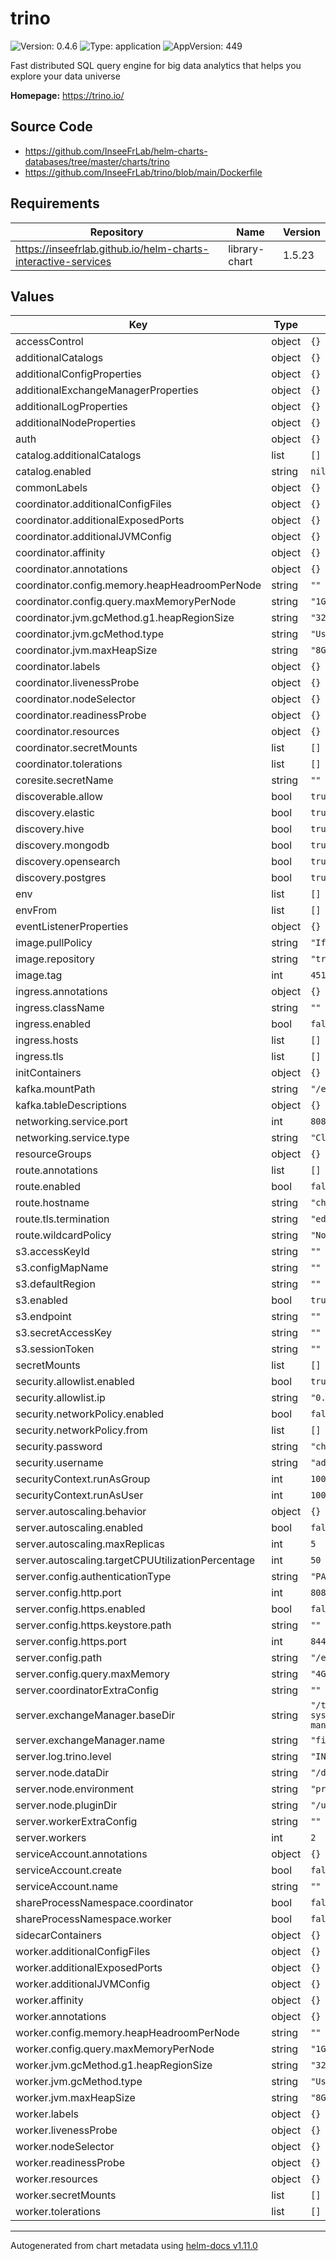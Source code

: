 # trino

![Version: 0.4.6](https://img.shields.io/badge/Version-0.4.6-informational?style=flat-square) ![Type: application](https://img.shields.io/badge/Type-application-informational?style=flat-square) ![AppVersion: 449](https://img.shields.io/badge/AppVersion-449-informational?style=flat-square)

Fast distributed SQL query engine for big data analytics that helps you explore your data universe

**Homepage:** <https://trino.io/>

## Source Code

* <https://github.com/InseeFrLab/helm-charts-databases/tree/master/charts/trino>
* <https://github.com/InseeFrLab/trino/blob/main/Dockerfile>

## Requirements

| Repository | Name | Version |
|------------|------|---------|
| https://inseefrlab.github.io/helm-charts-interactive-services | library-chart | 1.5.23 |

## Values

| Key | Type | Default | Description |
|-----|------|---------|-------------|
| accessControl | object | `{}` |  |
| additionalCatalogs | object | `{}` |  |
| additionalConfigProperties | object | `{}` |  |
| additionalExchangeManagerProperties | object | `{}` |  |
| additionalLogProperties | object | `{}` |  |
| additionalNodeProperties | object | `{}` |  |
| auth | object | `{}` |  |
| catalog.additionalCatalogs | list | `[]` |  |
| catalog.enabled | string | `nil` |  |
| commonLabels | object | `{}` |  |
| coordinator.additionalConfigFiles | object | `{}` |  |
| coordinator.additionalExposedPorts | object | `{}` |  |
| coordinator.additionalJVMConfig | object | `{}` |  |
| coordinator.affinity | object | `{}` |  |
| coordinator.annotations | object | `{}` |  |
| coordinator.config.memory.heapHeadroomPerNode | string | `""` |  |
| coordinator.config.query.maxMemoryPerNode | string | `"1GB"` |  |
| coordinator.jvm.gcMethod.g1.heapRegionSize | string | `"32M"` |  |
| coordinator.jvm.gcMethod.type | string | `"UseG1GC"` |  |
| coordinator.jvm.maxHeapSize | string | `"8G"` |  |
| coordinator.labels | object | `{}` |  |
| coordinator.livenessProbe | object | `{}` |  |
| coordinator.nodeSelector | object | `{}` |  |
| coordinator.readinessProbe | object | `{}` |  |
| coordinator.resources | object | `{}` |  |
| coordinator.secretMounts | list | `[]` |  |
| coordinator.tolerations | list | `[]` |  |
| coresite.secretName | string | `""` |  |
| discoverable.allow | bool | `true` |  |
| discovery.elastic | bool | `true` |  |
| discovery.hive | bool | `true` |  |
| discovery.mongodb | bool | `true` |  |
| discovery.opensearch | bool | `true` |  |
| discovery.postgres | bool | `true` |  |
| env | list | `[]` |  |
| envFrom | list | `[]` |  |
| eventListenerProperties | object | `{}` |  |
| image.pullPolicy | string | `"IfNotPresent"` |  |
| image.repository | string | `"trinodb/trino"` |  |
| image.tag | int | `451` |  |
| ingress.annotations | object | `{}` |  |
| ingress.className | string | `""` |  |
| ingress.enabled | bool | `false` |  |
| ingress.hosts | list | `[]` |  |
| ingress.tls | list | `[]` |  |
| initContainers | object | `{}` |  |
| kafka.mountPath | string | `"/etc/trino/schemas"` |  |
| kafka.tableDescriptions | object | `{}` |  |
| networking.service.port | int | `8080` |  |
| networking.service.type | string | `"ClusterIP"` |  |
| resourceGroups | object | `{}` |  |
| route.annotations | list | `[]` |  |
| route.enabled | bool | `false` |  |
| route.hostname | string | `"chart-example.local"` |  |
| route.tls.termination | string | `"edge"` |  |
| route.wildcardPolicy | string | `"None"` |  |
| s3.accessKeyId | string | `""` |  |
| s3.configMapName | string | `""` |  |
| s3.defaultRegion | string | `""` |  |
| s3.enabled | bool | `true` |  |
| s3.endpoint | string | `""` |  |
| s3.secretAccessKey | string | `""` |  |
| s3.sessionToken | string | `""` |  |
| secretMounts | list | `[]` |  |
| security.allowlist.enabled | bool | `true` |  |
| security.allowlist.ip | string | `"0.0.0.0/0"` |  |
| security.networkPolicy.enabled | bool | `false` |  |
| security.networkPolicy.from | list | `[]` |  |
| security.password | string | `"changeme"` |  |
| security.username | string | `"admin"` |  |
| securityContext.runAsGroup | int | `1000` |  |
| securityContext.runAsUser | int | `1000` |  |
| server.autoscaling.behavior | object | `{}` |  |
| server.autoscaling.enabled | bool | `false` |  |
| server.autoscaling.maxReplicas | int | `5` |  |
| server.autoscaling.targetCPUUtilizationPercentage | int | `50` |  |
| server.config.authenticationType | string | `"PASSWORD"` |  |
| server.config.http.port | int | `8080` |  |
| server.config.https.enabled | bool | `false` |  |
| server.config.https.keystore.path | string | `""` |  |
| server.config.https.port | int | `8443` |  |
| server.config.path | string | `"/etc/trino"` |  |
| server.config.query.maxMemory | string | `"4GB"` |  |
| server.coordinatorExtraConfig | string | `""` |  |
| server.exchangeManager.baseDir | string | `"/tmp/trino-local-file-system-exchange-manager"` |  |
| server.exchangeManager.name | string | `"filesystem"` |  |
| server.log.trino.level | string | `"INFO"` |  |
| server.node.dataDir | string | `"/data/trino"` |  |
| server.node.environment | string | `"production"` |  |
| server.node.pluginDir | string | `"/usr/lib/trino/plugin"` |  |
| server.workerExtraConfig | string | `""` |  |
| server.workers | int | `2` |  |
| serviceAccount.annotations | object | `{}` |  |
| serviceAccount.create | bool | `false` |  |
| serviceAccount.name | string | `""` |  |
| shareProcessNamespace.coordinator | bool | `false` |  |
| shareProcessNamespace.worker | bool | `false` |  |
| sidecarContainers | object | `{}` |  |
| worker.additionalConfigFiles | object | `{}` |  |
| worker.additionalExposedPorts | object | `{}` |  |
| worker.additionalJVMConfig | object | `{}` |  |
| worker.affinity | object | `{}` |  |
| worker.annotations | object | `{}` |  |
| worker.config.memory.heapHeadroomPerNode | string | `""` |  |
| worker.config.query.maxMemoryPerNode | string | `"1GB"` |  |
| worker.jvm.gcMethod.g1.heapRegionSize | string | `"32M"` |  |
| worker.jvm.gcMethod.type | string | `"UseG1GC"` |  |
| worker.jvm.maxHeapSize | string | `"8G"` |  |
| worker.labels | object | `{}` |  |
| worker.livenessProbe | object | `{}` |  |
| worker.nodeSelector | object | `{}` |  |
| worker.readinessProbe | object | `{}` |  |
| worker.resources | object | `{}` |  |
| worker.secretMounts | list | `[]` |  |
| worker.tolerations | list | `[]` |  |

----------------------------------------------
Autogenerated from chart metadata using [helm-docs v1.11.0](https://github.com/norwoodj/helm-docs/releases/v1.11.0)
